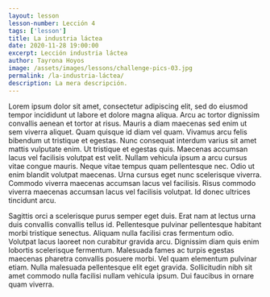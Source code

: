 ```yaml
---
layout: lesson
lesson-number: Lección 4
tags: ['lesson']
title: La industria láctea
date: 2020-11-28 19:00:00
excerpt: Lección industria láctea
author: Tayrona Hoyos
image: /assets/images/lessons/challenge-pics-03.jpg
permalink: /la-industria-láctea/
description: La mera descripción.
---
```

Lorem ipsum dolor sit amet, consectetur adipiscing elit, sed do eiusmod tempor incididunt ut labore et dolore magna aliqua. Arcu ac tortor dignissim convallis aenean et tortor at risus. Mauris a diam maecenas sed enim ut sem viverra aliquet. Quam quisque id diam vel quam. Vivamus arcu felis bibendum ut tristique et egestas. Nunc consequat interdum varius sit amet mattis vulputate enim. Ut tristique et egestas quis. Maecenas accumsan lacus vel facilisis volutpat est velit. Nullam vehicula ipsum a arcu cursus vitae congue mauris. Neque vitae tempus quam pellentesque nec. Odio ut enim blandit volutpat maecenas. Urna cursus eget nunc scelerisque viverra. Commodo viverra maecenas accumsan lacus vel facilisis. Risus commodo viverra maecenas accumsan lacus vel facilisis volutpat. Id donec ultrices tincidunt arcu.

Sagittis orci a scelerisque purus semper eget duis. Erat nam at lectus urna duis convallis convallis tellus id. Pellentesque pulvinar pellentesque habitant morbi tristique senectus. Aliquam nulla facilisi cras fermentum odio. Volutpat lacus laoreet non curabitur gravida arcu. Dignissim diam quis enim lobortis scelerisque fermentum. Malesuada fames ac turpis egestas maecenas pharetra convallis posuere morbi. Vel quam elementum pulvinar etiam. Nulla malesuada pellentesque elit eget gravida. Sollicitudin nibh sit amet commodo nulla facilisi nullam vehicula ipsum. Dui faucibus in ornare quam viverra.
